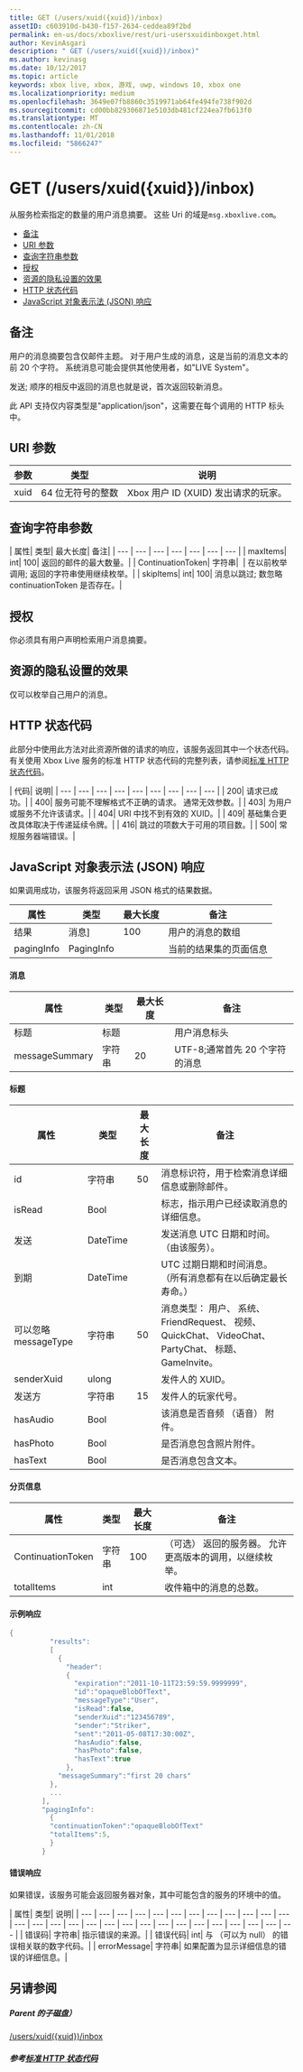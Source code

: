 ```yaml
---
title: GET (/users/xuid({xuid})/inbox)
assetID: c603910d-b430-f157-2634-ceddea89f2bd
permalink: en-us/docs/xboxlive/rest/uri-usersxuidinboxget.html
author: KevinAsgari
description: " GET (/users/xuid({xuid})/inbox)"
ms.author: kevinasg
ms.date: 10/12/2017
ms.topic: article
keywords: xbox live, xbox, 游戏, uwp, windows 10, xbox one
ms.localizationpriority: medium
ms.openlocfilehash: 3649e07fb8860c3519971ab64fe494fe738f902d
ms.sourcegitcommit: cd00bb829306871e5103db481cf224ea7fb613f0
ms.translationtype: MT
ms.contentlocale: zh-CN
ms.lasthandoff: 11/01/2018
ms.locfileid: "5866247"
---
```

# <a name="get-usersxuidxuidinbox"></a>GET (/users/xuid({xuid})/inbox)
从服务检索指定的数量的用户消息摘要。
这些 Uri 的域是`msg.xboxlive.com`。

  * [备注](#ID4EV)
  * [URI 参数](#ID4EEB)
  * [查询字符串参数](#ID4EIC)
  * [授权](#ID4EGE)
  * [资源的隐私设置的效果](#ID4ETE)
  * [HTTP 状态代码](#ID4E5E)
  * [JavaScript 对象表示法 (JSON) 响应](#ID4EMH)

<a id="ID4EV"></a>


## <a name="remarks"></a>备注

用户的消息摘要包含仅邮件主题。 对于用户生成的消息，这是当前的消息文本的前 20 个字符。 系统消息可能会提供其他使用者，如"LIVE System"。

发送; 顺序的相反中返回的消息也就是说，首次返回较新消息。

此 API 支持仅内容类型是"application/json"，这需要在每个调用的 HTTP 标头中。

<a id="ID4EEB"></a>


## <a name="uri-parameters"></a>URI 参数

| 参数| 类型| 说明|
| --- | --- | --- |
| xuid| 64 位无符号的整数| Xbox 用户 ID (XUID) 发出请求的玩家。|

<a id="ID4EIC"></a>


## <a name="query-string-parameters"></a>查询字符串参数

| 属性| 类型| 最大长度| 备注|
| --- | --- | --- | --- | --- | --- | --- |
| maxItems| int| 100| 返回的邮件的最大数量。|
| ContinuationToken| 字符串|  | 在以前枚举调用; 返回的字符串使用继续枚举。|
| skipItems| int| 100| 消息以跳过; 数忽略 continuationToken 是否存在。|

<a id="ID4EGE"></a>


## <a name="authorization"></a>授权

你必须具有用户声明检索用户消息摘要。

<a id="ID4ETE"></a>


## <a name="effect-of-privacy-settings-on-resource"></a>资源的隐私设置的效果

仅可以枚举自己用户的消息。

<a id="ID4E5E"></a>


## <a name="http-status-codes"></a>HTTP 状态代码

此部分中使用此方法对此资源所做的请求的响应，该服务返回其中一个状态代码。 有关使用 Xbox Live 服务的标准 HTTP 状态代码的完整列表，请参阅[标准 HTTP 状态代码](../../additional/httpstatuscodes.md)。

| 代码| 说明|
| --- | --- | --- | --- | --- | --- | --- | --- | --- |
| 200| 请求已成功。|
| 400| 服务可能不理解格式不正确的请求。 通常无效参数。|
| 403| 为用户或服务不允许该请求。|
| 404| URI 中找不到有效的 XUID。|
| 409| 基础集合更改具体取决于传递延续令牌。|
| 416| 跳过的项数大于可用的项目数。|
| 500| 常规服务器端错误。|

<a id="ID4EMH"></a>


## <a name="javascript-object-notation-json-response"></a>JavaScript 对象表示法 (JSON) 响应

如果调用成功，该服务将返回采用 JSON 格式的结果数据。

| 属性| 类型| 最大长度| 备注|
| --- | --- | --- | --- |
| 结果| 消息]| 100| 用户的消息的数组|
| pagingInfo| PagingInfo|  | 当前的结果集的页面信息|

#### <a name="message"></a>消息

| 属性| 类型| 最大长度| 备注|
| --- | --- | --- | --- |
| 标题| 标题|  | 用户消息标头|
| messageSummary| 字符串| 20| UTF-8;通常首先 20 个字符的消息|

#### <a name="header"></a>标题

| 属性| 类型| 最大长度| 备注|
| --- | --- | --- | --- |
| id| 字符串| 50| 消息标识符，用于检索消息详细信息或删除邮件。|
| isRead| Bool|  | 标志，指示用户已经读取消息的详细信息。|
| 发送| DateTime|  | 发送消息 UTC 日期和时间。 （由该服务）。|
| 到期| DateTime|  | UTC 过期日期和时间消息。 （所有消息都有在以后确定最长寿命。）|
| 可以忽略 messageType| 字符串| 50| 消息类型： 用户、 系统、 FriendRequest、 视频、 QuickChat、 VideoChat、 PartyChat、 标题、 GameInvite。|
| senderXuid| ulong|  | 发件人的 XUID。|
| 发送方| 字符串| 15| 发件人的玩家代号。|
| hasAudio| Bool|  | 该消息是否音频 （语音） 附件。|
| hasPhoto| Bool|  | 是否消息包含照片附件。|
| hasText| Bool|  | 是否消息包含文本。|

#### <a name="paging-info"></a>分页信息

| 属性| 类型| 最大长度| 备注|
| --- | --- | --- | --- |
| ContinuationToken| 字符串| 100| （可选） 返回的服务器。 允许更高版本的调用，以继续枚举。|
| totalItems| int|  | 收件箱中的消息的总数。|

#### <a name="sample-response"></a>示例响应

```cpp
{
          "results":
          [
            {
              "header":
              {
                "expiration":"2011-10-11T23:59:59.9999999",
                "id":"opaqueBlobOfText",
                "messageType":"User",
                "isRead":false,
                "senderXuid":"123456789",
                "sender":"Striker",
                "sent":"2011-05-08T17:30:00Z",
                "hasAudio":false,
                "hasPhoto":false,
                "hasText":true
              },
            "messageSummary":"first 20 chars"
          },
          ...
        ],
        "pagingInfo":
          {
          "continuationToken":"opaqueBlobOfText"
          "totalItems":5,
          }
        }

```

#### <a name="error-response"></a>错误响应

如果错误，该服务可能会返回服务器对象，其中可能包含的服务的环境中的值。

| 属性| 类型| 说明|
| --- | --- | --- | --- | --- | --- | --- | --- | --- | --- | --- | --- | --- | --- | --- | --- | --- | --- | --- | --- | --- | --- | --- | --- | --- | --- | --- | --- |
| 错误码| 字符串| 指示错误的来源。|
| 错误代码| int| 与 （可以为 null） 的错误相关联的数字代码。|
| errorMessage| 字符串| 如果配置为显示详细信息的错误的详细信息。|

<a id="ID4EIKAC"></a>


## <a name="see-also"></a>另请参阅

<a id="ID4EKKAC"></a>


##### <a name="parent"></a>Parent 的子磁盘）  

[/users/xuid({xuid})/inbox](uri-usersxuidinbox.md)


<a id="ID4EWKAC"></a>


##### <a name="reference--standard-http-status-codesadditionalhttpstatuscodesmd"></a>参考[标准 HTTP 状态代码](../../additional/httpstatuscodes.md)
